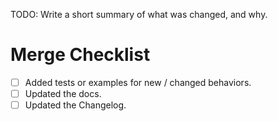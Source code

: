 TODO: Write a short summary of what was changed, and why.

# Merge Checklist

- [ ] Added tests or examples for new / changed behaviors.
- [ ] Updated the docs.
- [ ] Updated the Changelog.
